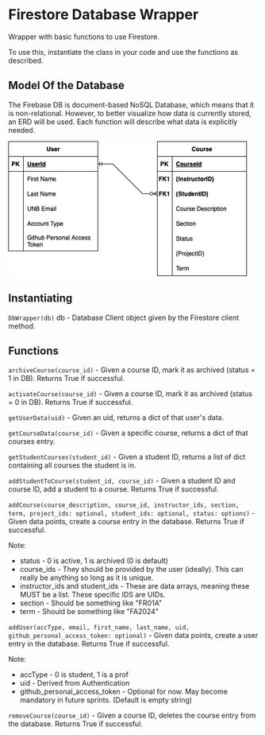 # Firestore Database Wrapper

Wrapper with basic functions to use Firestore.

To use this, instantiate the class in your code and use the functions as described.

## Model Of the Database

The Firebase DB is document-based NoSQL Database, which means that it is non-relational. However, to better visualize how data is currently stored, an ERD will be used. Each function will describe what data is explicitly needed.

![](./StartERD.png)

## Instantiating

`DbWrapper(db)`
db - Database Client object given by the Firestore client method.

## Functions

`archiveCourse(course_id)` - Given a course ID, mark it as archived (status = 1 in DB). Returns True if successful.

`activateCourse(course_id)` - Given a course ID, mark it as archived (status = 0 in DB). Returns True if successful.

`getUserData(uid)` - Given an uid, returns a dict of that user's data.

`getCourseData(course_id)` - Given a specific course, returns a dict of that courses entry.

`getStudentCourses(student_id)` - Given a student ID, returns a list of dict containing all courses the student is in.

`addStudentToCourse(student_id, course_id)` - Given a student ID and course ID, add a student to a course. Returns True if successful.

`addCourse(course_description, course_id, instructor_ids, section, term, project_ids: optional, student_ids: optional, status: options)` - Given data points, create a course entry in the database. Returns True if successful.

Note:
- status - 0 is active, 1 is archived (0 is default)
- course_ids - They should be provided by the user (ideally). This can really be anything so long as it is unique.
- instructor_ids and student_ids - These are data arrays, meaning these MUST be a list. These specific IDS are UIDs.
- section - Should be something like "FR01A"
- term - Should be something like "FA2024"

`addUser(accType, email, first_name, last_name, uid, github_personal_access_token: optional)` - Given data points, create a user entry in the database. Returns True if successful.

Note:
- accType - 0 is student, 1 is a prof
- uid - Derived from Authentication
- github_personal_access_token - Optional for now. May become mandatory in future sprints. (Default is empty string)

`removeCourse(course_id)` - Given a course ID, deletes the course entry from the database. Returns True if successful.